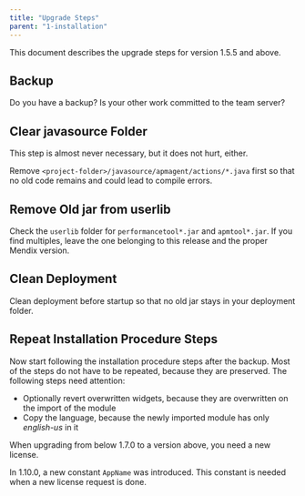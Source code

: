 ```yaml
---
title: "Upgrade Steps"
parent: "1-installation"
---
```

This document describes the upgrade steps for version 1.5.5 and above.

## Backup

Do you have a backup? Is your other work committed to the team server?

## Clear javasource Folder

This step is almost never necessary, but it does not hurt, either.

Remove `<project-folder>/javasource/apmagent/actions/*.java` first so that no old code remains and could lead to compile errors.

## Remove Old jar from userlib

Check the `userlib` folder for `performancetool*.jar` and `apmtool*.jar`. If you find multiples, leave the one belonging to this release and the proper Mendix version.

## Clean Deployment

Clean deployment before startup so that no old jar stays in your deployment folder.

## Repeat Installation Procedure Steps

Now start following the installation procedure steps after the backup. Most of the steps do not have to be repeated, because they are preserved. The following steps need attention:

*   Optionally revert overwritten widgets, because they are overwritten on the import of the module
*   Copy the language, because the newly imported module has only *english-us* in it

When upgrading from below 1.7.0 to a version above, you need a new license.

In 1.10.0, a new constant `AppName` was introduced. This constant is needed when a new license request is done.
